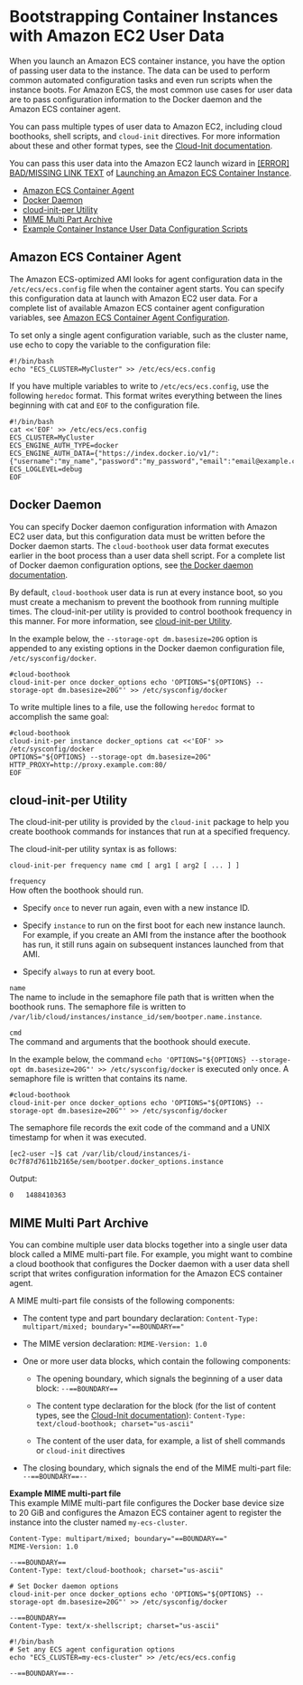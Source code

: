 # Bootstrapping Container Instances with Amazon EC2 User Data<a name="bootstrap_container_instance"></a>

When you launch an Amazon ECS container instance, you have the option of passing user data to the instance\. The data can be used to perform common automated configuration tasks and even run scripts when the instance boots\. For Amazon ECS, the most common use cases for user data are to pass configuration information to the Docker daemon and the Amazon ECS container agent\. 

You can pass multiple types of user data to Amazon EC2, including cloud boothooks, shell scripts, and `cloud-init` directives\. For more information about these and other format types, see the [Cloud\-Init documentation](https://cloudinit.readthedocs.io/en/latest/topics/format.html)\. 

You can pass this user data into the Amazon EC2 launch wizard in [[ERROR] BAD/MISSING LINK TEXT](launch_container_instance.md#instance-launch-user-data-step) of [Launching an Amazon ECS Container Instance](launch_container_instance.md)\. 


+ [Amazon ECS Container Agent](#bootstrap_container_agent)
+ [Docker Daemon](#bootstrap_docker_daemon)
+ [cloud\-init\-per Utility](#cloud-init-per)
+ [MIME Multi Part Archive](#multi-part_user_data)
+ [Example Container Instance User Data Configuration Scripts](example_user_data_scripts.md)

## Amazon ECS Container Agent<a name="bootstrap_container_agent"></a>

The Amazon ECS\-optimized AMI looks for agent configuration data in the `/etc/ecs/ecs.config` file when the container agent starts\. You can specify this configuration data at launch with Amazon EC2 user data\. For a complete list of available Amazon ECS container agent configuration variables, see [Amazon ECS Container Agent Configuration](ecs-agent-config.md)\.

To set only a single agent configuration variable, such as the cluster name, use echo to copy the variable to the configuration file:

```
#!/bin/bash
echo "ECS_CLUSTER=MyCluster" >> /etc/ecs/ecs.config
```

If you have multiple variables to write to `/etc/ecs/ecs.config`, use the following `heredoc` format\. This format writes everything between the lines beginning with cat and `EOF` to the configuration file\.

```
#!/bin/bash
cat <<'EOF' >> /etc/ecs/ecs.config
ECS_CLUSTER=MyCluster
ECS_ENGINE_AUTH_TYPE=docker
ECS_ENGINE_AUTH_DATA={"https://index.docker.io/v1/":{"username":"my_name","password":"my_password","email":"email@example.com"}}
ECS_LOGLEVEL=debug
EOF
```

## Docker Daemon<a name="bootstrap_docker_daemon"></a>

You can specify Docker daemon configuration information with Amazon EC2 user data, but this configuration data must be written before the Docker daemon starts\. The `cloud-boothook` user data format executes earlier in the boot process than a user data shell script\. For a complete list of Docker daemon configuration options, see [the Docker daemon documentation](https://docs.docker.com/engine/reference/commandline/dockerd/)\.

By default, `cloud-boothook` user data is run at every instance boot, so you must create a mechanism to prevent the boothook from running multiple times\. The cloud\-init\-per utility is provided to control boothook frequency in this manner\. For more information, see [cloud\-init\-per Utility](#cloud-init-per)\.

In the example below, the `--storage-opt dm.basesize=20G` option is appended to any existing options in the Docker daemon configuration file, `/etc/sysconfig/docker`\.

```
#cloud-boothook
cloud-init-per once docker_options echo 'OPTIONS="${OPTIONS} --storage-opt dm.basesize=20G"' >> /etc/sysconfig/docker
```

To write multiple lines to a file, use the following `heredoc` format to accomplish the same goal:

```
#cloud-boothook
cloud-init-per instance docker_options cat <<'EOF' >> /etc/sysconfig/docker
OPTIONS="${OPTIONS} --storage-opt dm.basesize=20G"
HTTP_PROXY=http://proxy.example.com:80/
EOF
```

## cloud\-init\-per Utility<a name="cloud-init-per"></a>

The cloud\-init\-per utility is provided by the `cloud-init` package to help you create boothook commands for instances that run at a specified frequency\. 

The cloud\-init\-per utility syntax is as follows:

```
cloud-init-per frequency name cmd [ arg1 [ arg2 [ ... ] ]
```

`frequency`  
How often the boothook should run\.   

+ Specify `once` to never run again, even with a new instance ID\.

+ Specify `instance` to run on the first boot for each new instance launch\. For example, if you create an AMI from the instance after the boothook has run, it still runs again on subsequent instances launched from that AMI\.

+ Specify `always` to run at every boot\.

`name`  
The name to include in the semaphore file path that is written when the boothook runs\. The semaphore file is written to `/var/lib/cloud/instances/instance_id/sem/bootper.name.instance`\.

`cmd`  
The command and arguments that the boothook should execute\.

In the example below, the command `echo 'OPTIONS="${OPTIONS} --storage-opt dm.basesize=20G"' >> /etc/sysconfig/docker` is executed only once\. A semaphore file is written that contains its name\.

```
#cloud-boothook
cloud-init-per once docker_options echo 'OPTIONS="${OPTIONS} --storage-opt dm.basesize=20G"' >> /etc/sysconfig/docker
```

The semaphore file records the exit code of the command and a UNIX timestamp for when it was executed\.

```
[ec2-user ~]$ cat /var/lib/cloud/instances/i-0c7f87d7611b2165e/sem/bootper.docker_options.instance
```

Output:

```
0	1488410363
```

## MIME Multi Part Archive<a name="multi-part_user_data"></a>

You can combine multiple user data blocks together into a single user data block called a MIME multi\-part file\. For example, you might want to combine a cloud boothook that configures the Docker daemon with a user data shell script that writes configuration information for the Amazon ECS container agent\. 

A MIME multi\-part file consists of the following components:

+ The content type and part boundary declaration: `Content-Type: multipart/mixed; boundary="==BOUNDARY=="`

+ The MIME version declaration: `MIME-Version: 1.0`

+ One or more user data blocks, which contain the following components:

  + The opening boundary, which signals the beginning of a user data block: `--==BOUNDARY==`

  + The content type declaration for the block \(for the list of content types, see the [Cloud\-Init documentation](https://cloudinit.readthedocs.io/en/latest/topics/format.html)\): `Content-Type: text/cloud-boothook; charset="us-ascii"`

  + The content of the user data, for example, a list of shell commands or `cloud-init` directives

+ The closing boundary, which signals the end of the MIME multi\-part file: `--==BOUNDARY==--`

**Example MIME multi\-part file**  
This example MIME multi\-part file configures the Docker base device size to 20 GiB and configures the Amazon ECS container agent to register the instance into the cluster named `my-ecs-cluster`\.  

```
Content-Type: multipart/mixed; boundary="==BOUNDARY=="
MIME-Version: 1.0

--==BOUNDARY==
Content-Type: text/cloud-boothook; charset="us-ascii"

# Set Docker daemon options
cloud-init-per once docker_options echo 'OPTIONS="${OPTIONS} --storage-opt dm.basesize=20G"' >> /etc/sysconfig/docker

--==BOUNDARY==
Content-Type: text/x-shellscript; charset="us-ascii"

#!/bin/bash
# Set any ECS agent configuration options
echo "ECS_CLUSTER=my-ecs-cluster" >> /etc/ecs/ecs.config

--==BOUNDARY==--
```